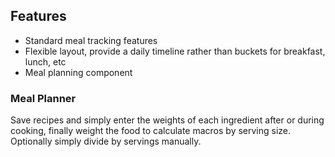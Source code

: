
## Features

- Standard meal tracking features
- Flexible layout, provide a daily timeline rather than buckets for breakfast, lunch, etc
- Meal planning component

### Meal Planner

Save recipes and simply enter the weights of each ingredient after or during cooking, finally weight the food to calculate macros by serving size. Optionally simply divide by servings manually.

